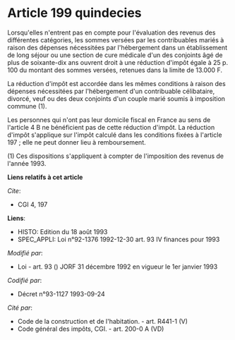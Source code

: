 # Article 199 quindecies

Lorsqu'elles n'entrent pas en compte pour l'évaluation des revenus des différentes catégories, les sommes versées par les
contribuables mariés à raison des dépenses nécessitées par l'hébergement dans un établissement de long séjour ou une section
de cure médicale d'un des conjoints âgé de plus de soixante-dix ans ouvrent droit à une réduction d'impôt égale à 25 p. 100
du montant des sommes versées, retenues dans la limite de 13.000 F.

La réduction d'impôt est accordée dans les mêmes conditions à raison des dépenses nécessitées par l'hébergement d'un
contribuable célibataire, divorcé, veuf ou des deux conjoints d'un couple marié soumis à imposition commune (1).

Les personnes qui n'ont pas leur domicile fiscal en France au sens de l'article 4 B ne bénéficient pas de cette réduction
d'impôt. La réduction d'impôt s'applique sur l'impôt calculé dans les conditions fixées à l'article 197 ; elle ne peut donner
lieu à remboursement.

(1) Ces dispositions s'appliquent à compter de l'imposition des revenus de l'année 1993.

**Liens relatifs à cet article**

_Cite_:

  - CGI 4, 197

**Liens**:

  - HISTO: Edition du 18 août 1993
  - SPEC_APPLI: Loi n°92-1376 1992-12-30 art. 93 IV finances pour 1993

_Modifié par_:

  - Loi - art. 93 () JORF 31 décembre 1992 en vigueur le 1er janvier 1993

_Codifié par_:

  - Décret n°93-1127 1993-09-24

_Cité par_:

  - Code de la construction et de l'habitation. - art. R441-1 (V)
  - Code général des impôts, CGI. - art. 200-0 A (VD)

